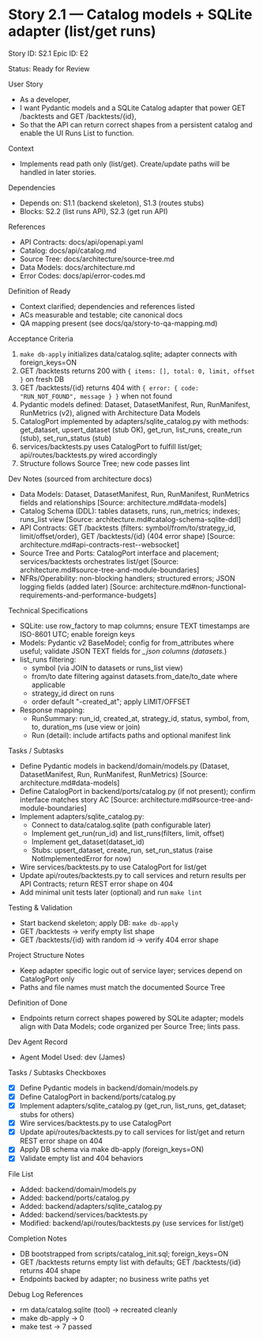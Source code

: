 # Story 2.1 — Catalog models + SQLite adapter (list/get runs)
Story ID: S2.1
Epic ID: E2



Status: Ready for Review

User Story
- As a developer,
- I want Pydantic models and a SQLite Catalog adapter that power GET /backtests and GET /backtests/{id},
- So that the API can return correct shapes from a persistent catalog and enable the UI Runs List to function.

Context
- Implements read path only (list/get). Create/update paths will be handled in later stories.


Dependencies
- Depends on: S1.1 (backend skeleton), S1.3 (routes stubs)
- Blocks: S2.2 (list runs API), S2.3 (get run API)

References
- API Contracts: docs/api/openapi.yaml
- Catalog: docs/api/catalog.md
- Source Tree: docs/architecture/source-tree.md
- Data Models: docs/architecture.md
- Error Codes: docs/api/error-codes.md

Definition of Ready
- Context clarified; dependencies and references listed
- ACs measurable and testable; cite canonical docs
- QA mapping present (see docs/qa/story-to-qa-mapping.md)

Acceptance Criteria
1) `make db-apply` initializes data/catalog.sqlite; adapter connects with foreign_keys=ON
2) GET /backtests returns 200 with `{ items: [], total: 0, limit, offset }` on fresh DB
3) GET /backtests/{id} returns 404 with `{ error: { code: "RUN_NOT_FOUND", message } }` when not found
4) Pydantic models defined: Dataset, DatasetManifest, Run, RunManifest, RunMetrics (v2), aligned with Architecture Data Models
5) CatalogPort implemented by adapters/sqlite_catalog.py with methods: get_dataset, upsert_dataset (stub OK), get_run, list_runs, create_run (stub), set_run_status (stub)
6) services/backtests.py uses CatalogPort to fulfill list/get; api/routes/backtests.py wired accordingly
7) Structure follows Source Tree; new code passes lint

Dev Notes (sourced from architecture docs)
- Data Models: Dataset, DatasetManifest, Run, RunManifest, RunMetrics fields and relationships [Source: architecture.md#data-models]
- Catalog Schema (DDL): tables datasets, runs, run_metrics; indexes; runs_list view [Source: architecture.md#catalog-schema-sqlite-ddl]
- API Contracts: GET /backtests (filters: symbol/from/to/strategy_id, limit/offset/order), GET /backtests/{id} (404 error shape) [Source: architecture.md#api-contracts-rest--websocket]
- Source Tree and Ports: CatalogPort interface and placement; services/backtests orchestrates list/get [Source: architecture.md#source-tree-and-module-boundaries]
- NFRs/Operability: non-blocking handlers; structured errors; JSON logging fields (added later) [Source: architecture.md#non-functional-requirements-and-performance-budgets]

Technical Specifications
- SQLite: use row_factory to map columns; ensure TEXT timestamps are ISO-8601 UTC; enable foreign keys
- Models: Pydantic v2 BaseModel; config for from_attributes where useful; validate JSON TEXT fields for *_json columns (datasets.*)
- list_runs filtering:
  - symbol (via JOIN to datasets or runs_list view)
  - from/to date filtering against datasets.from_date/to_date where applicable
  - strategy_id direct on runs
  - order default "-created_at"; apply LIMIT/OFFSET
- Response mapping:
  - RunSummary: run_id, created_at, strategy_id, status, symbol, from, to, duration_ms (use view or join)
  - Run (detail): include artifacts paths and optional manifest link

Tasks / Subtasks
- Define Pydantic models in backend/domain/models.py (Dataset, DatasetManifest, Run, RunManifest, RunMetrics) [Source: architecture.md#data-models]
- Define CatalogPort in backend/ports/catalog.py (if not present); confirm interface matches story AC [Source: architecture.md#source-tree-and-module-boundaries]
- Implement adapters/sqlite_catalog.py:
  - Connect to data/catalog.sqlite (path configurable later)
  - Implement get_run(run_id) and list_runs(filters, limit, offset)
  - Implement get_dataset(dataset_id)
  - Stubs: upsert_dataset, create_run, set_run_status (raise NotImplementedError for now)
- Wire services/backtests.py to use CatalogPort for list/get
- Update api/routes/backtests.py to call services and return results per API Contracts; return REST error shape on 404
- Add minimal unit tests later (optional) and run `make lint`

Testing & Validation
- Start backend skeleton; apply DB: `make db-apply`
- GET /backtests → verify empty list shape
- GET /backtests/{id} with random id → verify 404 error shape

Project Structure Notes
- Keep adapter specific logic out of service layer; services depend on CatalogPort only
- Paths and file names must match the documented Source Tree

Definition of Done
- Endpoints return correct shapes powered by SQLite adapter; models align with Data Models; code organized per Source Tree; lints pass.


Dev Agent Record
- Agent Model Used: dev (James)

Tasks / Subtasks Checkboxes
- [x] Define Pydantic models in backend/domain/models.py
- [x] Define CatalogPort in backend/ports/catalog.py
- [x] Implement adapters/sqlite_catalog.py (get_run, list_runs, get_dataset; stubs for others)
- [x] Wire services/backtests.py to use CatalogPort
- [x] Update api/routes/backtests.py to call services for list/get and return REST error shape on 404
- [x] Apply DB schema via make db-apply (foreign_keys=ON)
- [x] Validate empty list and 404 behaviors

File List
- Added: backend/domain/models.py
- Added: backend/ports/catalog.py
- Added: backend/adapters/sqlite_catalog.py
- Added: backend/services/backtests.py
- Modified: backend/api/routes/backtests.py (use services for list/get)

Completion Notes
- DB bootstrapped from scripts/catalog_init.sql; foreign_keys=ON
- GET /backtests returns empty list with defaults; GET /backtests/{id} returns 404 shape
- Endpoints backed by adapter; no business write paths yet

Debug Log References
- rm data/catalog.sqlite (tool) → recreated cleanly
- make db-apply → 0
- make test → 7 passed
